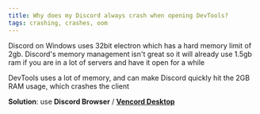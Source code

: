 ```yaml
---
title: Why does my Discord always crash when opening DevTools?
tags: crashing, crashes, oom
---
```


Discord on Windows uses 32bit electron which has a hard memory limit of 2gb. Discord's memory management isn't great so it will already use 1.5gb ram if you are in a lot of servers and have it open for a while

DevTools uses a lot of memory, and can make Discord quickly hit the 2GB RAM usage, which crashes the client

**Solution**: use **Discord Browser** / **[Vencord Desktop](https://github.com/Vencord/Desktop)** 
